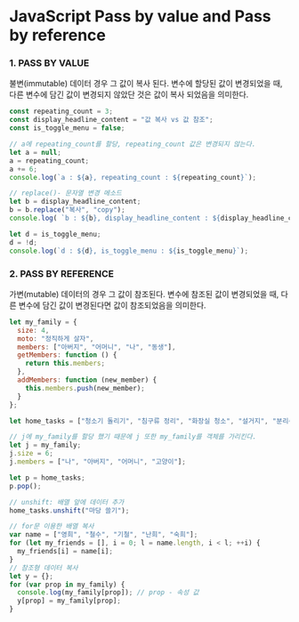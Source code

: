 # JavaScript Pass by value and Pass by reference

### 1. PASS BY VALUE

불변\(immutable\) 데이터 경우 그 값이 복사 된다. 변수에 할당된 값이 변경되었을 때, 다른 변수에 담긴 값이 변경되지 않았단 것은 값이 복사 되었음을 의미한다. 

```javascript
const repeating_count = 3;
const display_headline_content = "값 복사 vs 값 참조";
const is_toggle_menu = false;

// a에 repeating_count를 할당, repeating_count 값은 변경되지 않는다.
let a = null;
a = repeating_count;
a += 6;
console.log(`a : ${a}, repeating_count : ${repeating_count}`);

// replace()- 문자열 변경 메소드
let b = display_headline_content;
b = b.replace("복사", "copy");
console.log( `b : ${b}, display_headline_content : ${display_headline_content} `);

let d = is_toggle_menu;
d = !d;
console.log(`d : ${d}, is_toggle_menu : ${is_toggle_menu}`);
```

### 2. PASS BY REFERENCE

 가변\(mutable\) 데이터의 경우 그 값이 참조된다. 변수에 참조된 값이 변경되었을 때, 다른 변수에 담긴 값이 변경된다면 값이 참조되었음을 의미한다.

```javascript
let my_family = {
  size: 4,
  moto: "정직하게 살자",
  members: ["아버지", "어머니", "나", "동생"],
  getMembers: function () {
    return this.members;
  },
  addMembers: function (new_member) {
    this.members.push(new_member);
  }
};

let home_tasks = ["청소기 돌리기", "침구류 정리", "화장실 청소", "설거지", "분리수거"];

// j에 my_family를 할당 했기 때문에 j 또한 my_family를 객체를 가리킨다.
let j = my_family;
j.size = 6;
j.members = ["나", "아버지", "어머니", "고양이"];

let p = home_tasks;
p.pop();

// unshift: 배열 앞에 데이터 추가
home_tasks.unshift("마당 쓸기");

// for문 이용한 배열 복사
var name = ["영희", "철수", "기철", "난희", "숙희"];
for (let my_friends = [], i = 0; l = name.length, i < l; ++i) {
  my_friends[i] = name[i];
}
// 참조형 데이터 복사
let y = {};
for (var prop in my_family) {
  console.log(my_family[prop]); // prop - 속성 값
  y[prop] = my_family[prop];
}
```



